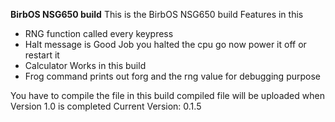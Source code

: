**BirbOS NSG650 build**
This is the BirbOS NSG650 build
Features in this
* RNG function called every keypress
* Halt message is Good Job you halted the cpu go now power it off or restart it
* Calculator Works in this build
* Frog command prints out forg and the rng value for debugging purpose

You have to compile the file in this build compiled file will be uploaded when Version 1.0 is completed
Current Version: 0.1.5